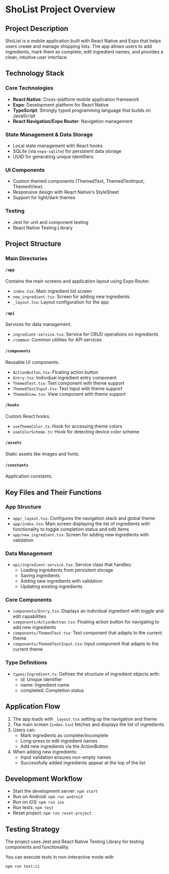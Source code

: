 # ShoList Project Overview

## Project Description
ShoList is a mobile application built with React Native and Expo that helps users create and manage shopping lists. The app allows users to add ingredients, mark them as complete, edit ingredient names, and provides a clean, intuitive user interface.

## Technology Stack

### Core Technologies
- **React Native**: Cross-platform mobile application framework
- **Expo**: Development platform for React Native
- **TypeScript**: Strongly typed programming language that builds on JavaScript
- **React Navigation/Expo Router**: Navigation management

### State Management & Data Storage
- Local state management with React hooks
- SQLite (via `expo-sqlite`) for persistent data storage
- UUID for generating unique identifiers

### UI Components
- Custom themed components (ThemedText, ThemedTextInput, ThemedView)
- Responsive design with React Native's StyleSheet
- Support for light/dark themes

### Testing
- Jest for unit and component testing
- React Native Testing Library

## Project Structure

### Main Directories

#### `/app`
Contains the main screens and application layout using Expo Router.
- `index.tsx`: Main ingredient list screen
- `new_ingredient.tsx`: Screen for adding new ingredients
- `_layout.tsx`: Layout configuration for the app

#### `/api`
Services for data management.
- `ingredient-service.tsx`: Service for CRUD operations on ingredients
- `/common`: Common utilities for API services

#### `/components`
Reusable UI components.
- `ActionButton.tsx`: Floating action button
- `Entry.tsx`: Individual ingredient entry component
- `ThemedText.tsx`: Text component with theme support
- `ThemedTextInput.tsx`: Text input with theme support
- `ThemedView.tsx`: View component with theme support

#### `/hooks`
Custom React hooks.
- `useThemeColor.ts`: Hook for accessing theme colors
- `useColorScheme.ts`: Hook for detecting device color scheme

#### `/assets`
Static assets like images and fonts.

#### `/constants`
Application constants.

## Key Files and Their Functions

### App Structure
- `app/_layout.tsx`: Configures the navigation stack and global theme
- `app/index.tsx`: Main screen displaying the list of ingredients with functionality to toggle completion status and edit items
- `app/new_ingredient.tsx`: Screen for adding new ingredients with validation

### Data Management
- `api/ingredient-service.tsx`: Service class that handles:
  - Loading ingredients from persistent storage
  - Saving ingredients
  - Adding new ingredients with validation
  - Updating existing ingredients

### Core Components
- `components/Entry.tsx`: Displays an individual ingredient with toggle and edit capabilities
- `components/ActionButton.tsx`: Floating action button for navigating to add new ingredients
- `components/ThemedText.tsx`: Text component that adapts to the current theme
- `components/ThemedTextInput.tsx`: Input component that adapts to the current theme

### Type Definitions
- `types/Ingredient.ts`: Defines the structure of ingredient objects with:
  - id: Unique identifier
  - name: Ingredient name
  - completed: Completion status

## Application Flow
1. The app loads with `_layout.tsx` setting up the navigation and theme
2. The main screen (`index.tsx`) fetches and displays the list of ingredients
3. Users can:
   - Mark ingredients as complete/incomplete
   - Long-press to edit ingredient names
   - Add new ingredients via the ActionButton
4. When adding new ingredients:
   - Input validation ensures non-empty names
   - Successfully added ingredients appear at the top of the list

## Development Workflow
- Start the development server: `npm start`
- Run on Android: `npm run android`
- Run on iOS: `npm run ios`
- Run tests: `npm test`
- Reset project: `npm run reset-project`

## Testing Strategy
The project uses Jest and React Native Testing Library for testing components and functionality.

You can execute tests in non-interactive mode with

```bash
npm run test:ci
```
